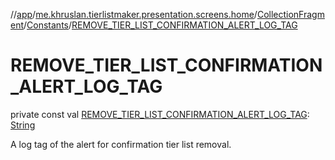 //[app](../../../../index.md)/[me.khruslan.tierlistmaker.presentation.screens.home](../../index.md)/[CollectionFragment](../index.md)/[Constants](index.md)/[REMOVE_TIER_LIST_CONFIRMATION_ALERT_LOG_TAG](-r-e-m-o-v-e_-t-i-e-r_-l-i-s-t_-c-o-n-f-i-r-m-a-t-i-o-n_-a-l-e-r-t_-l-o-g_-t-a-g.md)

# REMOVE_TIER_LIST_CONFIRMATION_ALERT_LOG_TAG

private const val [REMOVE_TIER_LIST_CONFIRMATION_ALERT_LOG_TAG](-r-e-m-o-v-e_-t-i-e-r_-l-i-s-t_-c-o-n-f-i-r-m-a-t-i-o-n_-a-l-e-r-t_-l-o-g_-t-a-g.md): [String](https://kotlinlang.org/api/latest/jvm/stdlib/kotlin/-string/index.html)

A log tag of the alert for confirmation tier list removal.
